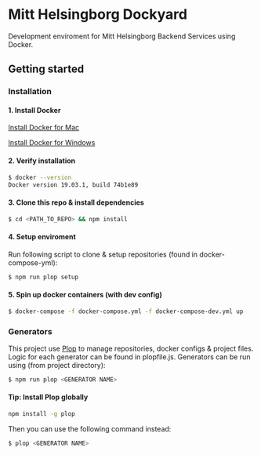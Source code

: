 # Mitt Helsingborg Dockyard

Development enviroment for Mitt Helsingborg Backend Services using Docker.

## Getting started

### Installation

#### 1. Install Docker

[Install Docker for Mac](https://docs.docker.com/docker-for-mac/install/)

[Install Docker for Windows](https://docs.docker.com/docker-for-windows/install/)

#### 2. Verify installation

```bash
$ docker --version
Docker version 19.03.1, build 74b1e89
```

#### 3. Clone this repo & install dependencies

```bash
$ cd <PATH_TO_REPO> && npm install
```

#### 4. Setup enviroment
Run following script to clone & setup repositories (found in docker-compose-yml):
```bash
$ npm run plop setup
```

#### 5. Spin up docker containers (with dev config)
```bash
$ docker-compose -f docker-compose.yml -f docker-compose-dev.yml up
```


### Generators
This project use [Plop](https://plopjs.com/) to manage repositories, docker configs & project files. Logic for each generator can be found in plopfile.js. Generators can be run using (from project directory):

```bash
$ npm run plop <GENERATOR NAME>
```

#### Tip: Install Plop globally
```bash
npm install -g plop
```

Then you can use the following command instead:
```bash
$ plop <GENERATOR NAME>
```